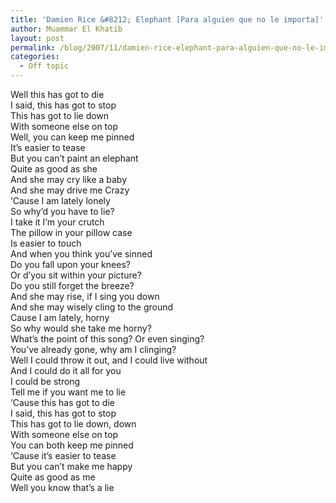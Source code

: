 ```yaml
---
title: 'Damien Rice &#8212; Elephant [Para alguien que no le importa]'
author: Muammar El Khatib
layout: post
permalink: /blog/2007/11/damien-rice-elephant-para-alguien-que-no-le-importa/
categories:
  - Off topic
---
```

  
Well this has got to die  
I said, this has got to stop  
This has got to lie down  
With someone else on top  
Well, you can keep me pinned  
It&#8217;s easier to tease  
But you can&#8217;t paint an elephant  
Quite as good as she  
And she may cry like a baby  
And she may drive me Crazy  
&#8216;Cause I am lately lonely  
So why&#8217;d you have to lie?  
I take it I&#8217;m your crutch  
The pillow in your pillow case  
Is easier to touch  
And when you think you&#8217;ve sinned  
Do you fall upon your knees?  
Or d&#8217;you sit within your picture?  
Do you still forget the breeze?  
And she may rise, if I sing you down  
And she may wisely cling to the ground  
Cause I am lately, horny  
So why would she take me horny?  
What&#8217;s the point of this song? Or even singing?  
You&#8217;ve already gone, why am I clinging?  
Well I could throw it out, and I could live without  
And I could do it all for you  
I could be strong  
Tell me if you want me to lie  
&#8216;Cause this has got to die  
I said, this has got to stop  
This has got to lie down, down  
With someone else on top  
You can both keep me pinned  
&#8216;Cause it&#8217;s easier to tease  
But you can&#8217;t make me happy  
Quite as good as me  
Well you know that&#8217;s a lie